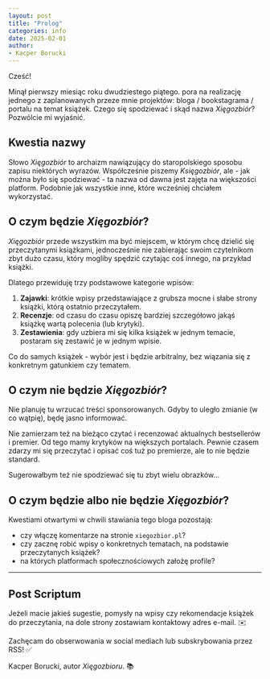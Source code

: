 ```yaml
---
layout: post
title: "Prolog"
categories: info
date: 2025-02-01
author:
- Kacper Borucki
---
```


Cześć!

Minął pierwszy miesiąc roku dwudziestego piątego. pora na realizację jednego z zaplanowanych przeze mnie projektów: bloga / bookstagrama / portalu na temat książek. Czego się spodziewać i skąd nazwa *Xięgozbiór*? Pozwólcie mi wyjaśnić.

## Kwestia nazwy

Słowo *Xięgozbiór* to archaizm nawiązujący do staropolskiego sposobu zapisu niektórych wyrazów. Współcześnie piszemy *Księgozbiór*, ale - jak można było się spodziewać - ta nazwa od dawna jest zajęta na większości platform. Podobnie jak wszystkie inne, które wcześniej chciałem wykorzystać.

## O czym będzie *Xięgozbiór*?

*Xięgozbiór* przede wszystkim ma być miejscem, w którym chcę dzielić się przeczytanymi książkami, jednocześnie nie zabierając swoim czytelnikom zbyt dużo czasu, który mogliby spędzić czytając coś innego, na przykład książki.

Dlatego przewiduję trzy podstawowe kategorie wpisów:

1. **Zajawki**: krótkie wpisy przedstawiające z grubsza mocne i słabe strony książki, którą ostatnio przeczytałem.
2. **Recenzje**: od czasu do czasu opiszę bardziej szczegółowo jakąś książkę wartą polecenia (lub krytyki).
3. **Zestawienia**: gdy uzbiera mi się kilka książek w jednym temacie, postaram się zestawić je w jednym wpisie.

Co do samych książek - wybór jest i będzie arbitralny, bez wiązania się z konkretnym gatunkiem czy tematem.

## O czym nie będzie *Xięgozbiór*?

Nie planuję tu wrzucać treści sponsorowanych. Gdyby to uległo zmianie (w co wątpię), będę jasno informować.

Nie zamierzam też na bieżąco czytać i recenzować aktualnych bestsellerów i premier. Od tego mamy krytyków na większych portalach. Pewnie czasem zdarzy mi się przeczytać i opisać coś tuż po premierze, ale to nie będzie standard.

Sugerowałbym też nie spodziewać się tu zbyt wielu obrazków...

## O czym będzie albo nie będzie *Xięgozbiór*?

Kwestiami otwartymi w chwili stawiania tego bloga pozostają:

- czy włączę komentarze na stronie `xiegozbior.pl`?
- czy zacznę robić wpisy o konkretnych tematach, na podstawie przeczytanych książek?
- na których platformach społecznościowych założę profile?

---

## Post Scriptum

Jeżeli macie jakieś sugestie, pomysły na wpisy czy rekomendacje książek do przeczytania, na dole strony zostawiam kontaktowy adres e-mail. ✉️

Zachęcam do obserwowania w social mediach lub subskrybowania przez RSS! ✅

Kacper Borucki, autor *Xięgozbioru*. 📚
